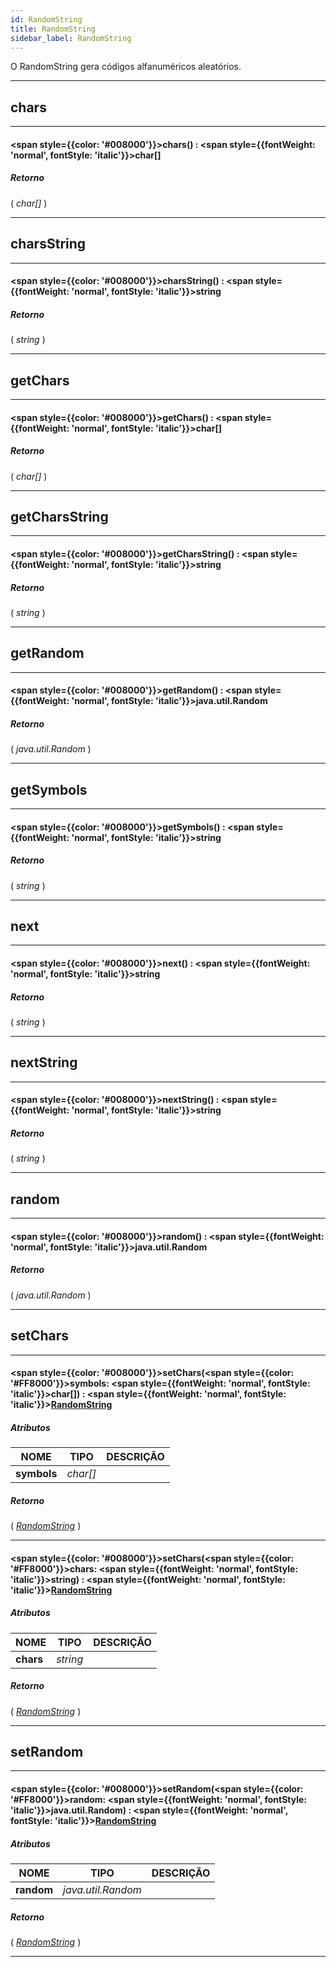 ```yaml
---
id: RandomString
title: RandomString
sidebar_label: RandomString
---
```


O RandomString gera códigos alfanuméricos aleatórios.

---

## chars

---

#### <span style={{color: '#008000'}}>chars</span>() : <span style={{fontWeight: 'normal', fontStyle: 'italic'}}>char[]</span>
##### Retorno

( _char[]_ )


---

## charsString

---

#### <span style={{color: '#008000'}}>charsString</span>() : <span style={{fontWeight: 'normal', fontStyle: 'italic'}}>string</span>
##### Retorno

( _string_ )


---

## getChars

---

#### <span style={{color: '#008000'}}>getChars</span>() : <span style={{fontWeight: 'normal', fontStyle: 'italic'}}>char[]</span>
##### Retorno

( _char[]_ )


---

## getCharsString

---

#### <span style={{color: '#008000'}}>getCharsString</span>() : <span style={{fontWeight: 'normal', fontStyle: 'italic'}}>string</span>
##### Retorno

( _string_ )


---

## getRandom

---

#### <span style={{color: '#008000'}}>getRandom</span>() : <span style={{fontWeight: 'normal', fontStyle: 'italic'}}>java.util.Random</span>
##### Retorno

( _java.util.Random_ )


---

## getSymbols

---

#### <span style={{color: '#008000'}}>getSymbols</span>() : <span style={{fontWeight: 'normal', fontStyle: 'italic'}}>string</span>
##### Retorno

( _string_ )


---

## next

---

#### <span style={{color: '#008000'}}>next</span>() : <span style={{fontWeight: 'normal', fontStyle: 'italic'}}>string</span>
##### Retorno

( _string_ )


---

## nextString

---

#### <span style={{color: '#008000'}}>nextString</span>() : <span style={{fontWeight: 'normal', fontStyle: 'italic'}}>string</span>
##### Retorno

( _string_ )


---

## random

---

#### <span style={{color: '#008000'}}>random</span>() : <span style={{fontWeight: 'normal', fontStyle: 'italic'}}>java.util.Random</span>
##### Retorno

( _java.util.Random_ )


---

## setChars

---

#### <span style={{color: '#008000'}}>setChars</span>(<span style={{color: '#FF8000'}}>symbols</span>: <span style={{fontWeight: 'normal', fontStyle: 'italic'}}>char[]</span>) : <span style={{fontWeight: 'normal', fontStyle: 'italic'}}>[RandomString](../objects/RandomString)</span>
##### Atributos

| NOME | TIPO | DESCRIÇÃO |
|---|---|---|
| **symbols** | _char[]_ |   |

##### Retorno

( _[RandomString](../objects/RandomString)_ )


---

#### <span style={{color: '#008000'}}>setChars</span>(<span style={{color: '#FF8000'}}>chars</span>: <span style={{fontWeight: 'normal', fontStyle: 'italic'}}>string</span>) : <span style={{fontWeight: 'normal', fontStyle: 'italic'}}>[RandomString](../objects/RandomString)</span>
##### Atributos

| NOME | TIPO | DESCRIÇÃO |
|---|---|---|
| **chars** | _string_ |   |

##### Retorno

( _[RandomString](../objects/RandomString)_ )


---

## setRandom

---

#### <span style={{color: '#008000'}}>setRandom</span>(<span style={{color: '#FF8000'}}>random</span>: <span style={{fontWeight: 'normal', fontStyle: 'italic'}}>java.util.Random</span>) : <span style={{fontWeight: 'normal', fontStyle: 'italic'}}>[RandomString](../objects/RandomString)</span>
##### Atributos

| NOME | TIPO | DESCRIÇÃO |
|---|---|---|
| **random** | _java.util.Random_ |   |

##### Retorno

( _[RandomString](../objects/RandomString)_ )


---

